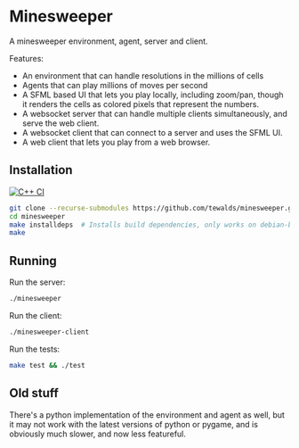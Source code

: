 # Minesweeper
A minesweeper environment, agent, server and client. 

Features:
- An environment that can handle resolutions in the millions of cells
- Agents that can play millions of moves per second
- A SFML based UI that lets you play locally, including zoom/pan, though it renders the cells as 
  colored pixels that represent the numbers.
- A websocket server that can handle multiple clients simultaneously, and serve the web client.
- A websocket client that can connect to a server and uses the SFML UI.
- A web client that lets you play from a web browser.

## Installation

[![C++ CI](https://github.com/tewalds/minesweeper/actions/workflows/build-test-cpp.yml/badge.svg)](https://github.com/tewalds/minesweeper/actions/workflows/build-test-cpp.yml)

```bash
git clone --recurse-submodules https://github.com/tewalds/minesweeper.git
cd minesweeper
make installdeps  # Installs build dependencies, only works on debian-based systems.
make
```

## Running

Run the server:
```bash
./minesweeper
```

Run the client:
```bash
./minesweeper-client
```

Run the tests:
```bash
make test && ./test
```

## Old stuff

There's a python implementation of the environment and agent as well, but it may not work with the
latest versions of python or pygame, and is obviously much slower, and now less featureful.